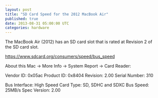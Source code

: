 ```yaml
---
layout: post
title: "SD Card Speed for the 2012 MacBook Air"
published: true
date: 2013-08-31 05:00:00 UTC
categories: hardware
---
```


The MacBook Air (2012) has an SD card slot that is rated at Revision 2 of the SD card slot.

https://www.sdcard.org/consumers/speed/bus_speed


About this Mac -> More Info -> System Report -> Card Reader:

Vendor ID:	0x05ac
Product ID:	0x8404
Revision:	2.00
Serial Number:	310

Bus Interface: High Speed
Card Type: SD, SDHC and SDXC
Bus Speed: 25MB/s
Spec Version: 2.00
